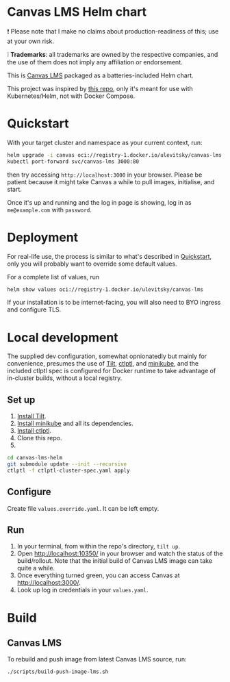 # Canvas LMS Helm chart

❗ Please note that I make no claims about production-readiness of this; use at your own risk.

❕ **Trademarks**: all trademarks are owned by the respective companies, and the use of them does not imply any affiliation or endorsement.

This is [Canvas LMS](https://github.com/instructure/canvas-lms) packaged as a batteries-included Helm chart.

This project was inspired by [this repo](https://github.com/instructure/canvas-self-hosted), only it's meant for use with Kubernetes/Helm, not with Docker Compose.

# Quickstart

With your target cluster and namespace as your current context, run:

```bash
helm upgrade -i canvas oci://registry-1.docker.io/ulevitsky/canvas-lms
kubectl port-forward svc/canvas-lms 3000:80
```

then try accessing `http://localhost:3000` in your browser. Please be patient because it might take Canvas a while to pull images, initialise, and start.

Once it's up and running and the log in page is showing, log in as `me@example.com` with `password`.

# Deployment

For real-life use, the process is similar to what's described in [Quickstart](#quickstart), only you will probably want to override some default values.

For a complete list of values, run

```bash
helm show values oci://registry-1.docker.io/ulevitsky/canvas-lms
```

If your installation is to be internet-facing, you will also need to BYO ingress and configure TLS.

# Local development

The supplied dev configuration, somewhat opnionatedly but mainly for convenience, presumes the use of [Tilt](https://tilt.dev), [ctlptl](https://github.com/tilt-dev/ctlptl), and [minikube](https://minikube.sigs.k8s.io/), and the included ctlptl spec is configured for Docker runtime to take advantage of in-cluster builds, without a local registry.

## Set up

1. [Install Tilt](https://docs.tilt.dev/).
2. [Install minikube](https://minikube.sigs.k8s.io/docs/) and all its dependencies.
3. [Install ctlptl](https://github.com/tilt-dev/ctlptl).
4. Clone this repo.
5.

```bash
cd canvas-lms-helm
git submodule update --init --recursive
ctlptl -f ctlptl-cluster-spec.yaml apply
```

## Configure

Create file `values.override.yaml`. It can be left empty.

## Run

1. In your terminal, from within the repo's directory, `tilt up`.
2. Open [http://localhost:10350/](http://localhost:10350/) in your browser and watch the status of the build/rollout. Note that the initial build of Canvas LMS image can take quite a while.
3. Once everything turned green, you can access Canvas at [http://localhost:3000/](http://localhost:3000/).
4. Look up log in credentials in your `values.yaml`.

# Build

## Canvas LMS

To rebuild and push image from latest Canvas LMS source, run:

```bash
./scripts/build-push-image-lms.sh
```
